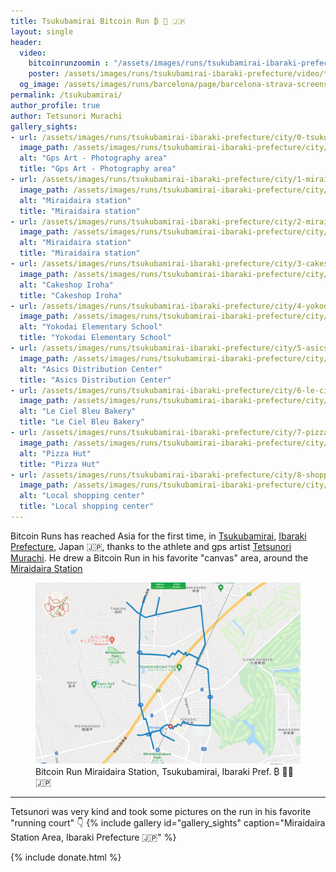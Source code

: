 ```yaml
---
title: Tsukubamirai Bitcoin Run ₿ 🏃 🇯🇵 
layout: single
header:
  video:
    bitcoinrunzoomin : "/assets/images/runs/tsukubamirai-ibaraki-prefecture/video/7-tsukubamirai-pref-zoomin-closer-3-1920x1080.m4v"
    poster: /assets/images/runs/tsukubamirai-ibaraki-prefecture/video/tsukubamirai-screenshot-google-earth-1920x1080.jpeg
  og_image: /assets/images/runs/barcelona/page/barcelona-strava-screenshot-1200x800.jpeg
permalink: /tsukubamirai/
author_profile: true
author: Tetsunori Murachi
gallery_sights:
- url: /assets/images/runs/tsukubamirai-ibaraki-prefecture/city/0-tsukubamirai-author-area-photography.jpeg
  image_path: /assets/images/runs/tsukubamirai-ibaraki-prefecture/city/0-tsukubamirai-author-area-photography.jpeg
  alt: "Gps Art - Photography area"
  title: "Gps Art - Photography area"
- url: /assets/images/runs/tsukubamirai-ibaraki-prefecture/city/1-miraidaira-station.jpeg
  image_path: /assets/images/runs/tsukubamirai-ibaraki-prefecture/city/1-miraidaira-station.jpeg
  alt: "Miraidaira station"
  title: "Miraidaira station"
- url: /assets/images/runs/tsukubamirai-ibaraki-prefecture/city/2-miraidaira-station.jpeg
  image_path: /assets/images/runs/tsukubamirai-ibaraki-prefecture/city/2-miraidaira-station.jpeg
  alt: "Miraidaira station"
  title: "Miraidaira station"
- url: /assets/images/runs/tsukubamirai-ibaraki-prefecture/city/3-cakeshop-iroha.jpeg
  image_path: /assets/images/runs/tsukubamirai-ibaraki-prefecture/city/3-cakeshop-iroha.jpeg
  alt: "Cakeshop Iroha"
  title: "Cakeshop Iroha"
- url: /assets/images/runs/tsukubamirai-ibaraki-prefecture/city/4-yokodai-elementary-school.jpeg
  image_path: /assets/images/runs/tsukubamirai-ibaraki-prefecture/city/4-yokodai-elementary-school.jpeg
  alt: "Yokodai Elementary School"
  title: "Yokodai Elementary School"
- url: /assets/images/runs/tsukubamirai-ibaraki-prefecture/city/5-asics-distribution-center.jpeg
  image_path: /assets/images/runs/tsukubamirai-ibaraki-prefecture/city/5-asics-distribution-center.jpeg
  alt: "Asics Distribution Center"
  title: "Asics Distribution Center"
- url: /assets/images/runs/tsukubamirai-ibaraki-prefecture/city/6-le-ciel-bleu-bakery.jpeg
  image_path: /assets/images/runs/tsukubamirai-ibaraki-prefecture/city/6-le-ciel-bleu-bakery.jpeg
  alt: "Le Ciel Bleu Bakery"
  title: "Le Ciel Bleu Bakery"
- url: /assets/images/runs/tsukubamirai-ibaraki-prefecture/city/7-pizza-hut.jpeg
  image_path: /assets/images/runs/tsukubamirai-ibaraki-prefecture/city/7-pizza-hut.jpeg
  alt: "Pizza Hut"
  title: "Pizza Hut"
- url: /assets/images/runs/tsukubamirai-ibaraki-prefecture/city/8-shopping-center.jpeg
  image_path: /assets/images/runs/tsukubamirai-ibaraki-prefecture/city/8-shopping-center.jpeg
  alt: "Local shopping center"
  title: "Local shopping center"
---
```


Bitcoin Runs has reached Asia for the first time, in [Tsukubamirai](https://en.wikipedia.org/wiki/Tsukubamirai,_Ibaraki),
[Ibaraki Prefecture](https://en.wikipedia.org/wiki/Ibaraki_Prefecture), Japan 🇯🇵,
thanks to the athlete and gps artist [Tetsunori Murachi](https://www.instagram.com/tettsu777/). He drew a Bitcoin Run
in his favorite "canvas" area, around the [Miraidaira Station](https://en.wikipedia.org/wiki/Miraidaira_Station)

<figure class="image">
  <a href="https://routes.rungoapp.com/route/3uFvU89Thg" target="_blank">
    <img src="/assets/images/runs/tsukubamirai-ibaraki-prefecture/page/screenshot-map-rungoapp-miraidaira-bitcoin-run.jpeg" alt="Bitcoin Run Miraidaira Station, Ibaraki Pref. ₿ 🏃‍♂️ 🇯🇵">
  </a>
  <figcaption>Bitcoin Run Miraidaira Station, Tsukubamirai, Ibaraki Pref. ₿ 🏃‍♂️ 🇯🇵</figcaption>
</figure>

<hr>

Tetsunori was very kind and took some pictures on the run in his favorite "running court" 👇
{% include gallery id="gallery_sights" caption="Miraidaira Station Area, Ibaraki Prefecture 🇯🇵" %}

{% include donate.html %}  
  
  
